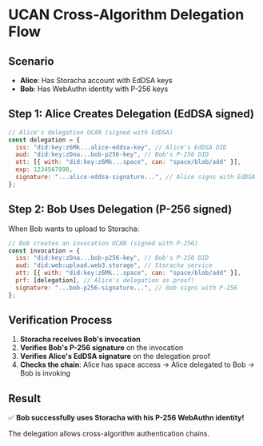 # UCAN Cross-Algorithm Delegation Flow

## Scenario

- **Alice**: Has Storacha account with EdDSA keys
- **Bob**: Has WebAuthn identity with P-256 keys

## Step 1: Alice Creates Delegation (EdDSA signed)

```javascript
// Alice's delegation UCAN (signed with EdDSA)
const delegation = {
  iss: "did:key:z6Mk...alice-eddsa-key", // Alice's EdDSA DID
  aud: "did:key:zDna...bob-p256-key", // Bob's P-256 DID
  att: [{ with: "did:key:z6Mk...space", can: "space/blob/add" }],
  exp: 1234567890,
  signature: "...alice-eddsa-signature...", // Alice signs with EdDSA
};
```

## Step 2: Bob Uses Delegation (P-256 signed)

When Bob wants to upload to Storacha:

```javascript
// Bob creates an invocation UCAN (signed with P-256)
const invocation = {
  iss: "did:key:zDna...bob-p256-key", // Bob's P-256 DID
  aud: "did:web:upload.web3.storage", // Storacha service
  att: [{ with: "did:key:z6Mk...space", can: "space/blob/add" }],
  prf: [delegation], // Alice's delegation as proof!
  signature: "...bob-p256-signature...", // Bob signs with P-256
};
```

## Verification Process

1. **Storacha receives Bob's invocation**
2. **Verifies Bob's P-256 signature** on the invocation
3. **Verifies Alice's EdDSA signature** on the delegation proof
4. **Checks the chain**: Alice has space access → Alice delegated to Bob → Bob is invoking

## Result

✅ **Bob successfully uses Storacha with his P-256 WebAuthn identity!**

The delegation allows cross-algorithm authentication chains.
